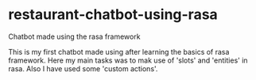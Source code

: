 # restaurant-chatbot-using-rasa
Chatbot made using the rasa framework

This is my first chatbot made using after learning the basics of rasa framework. Here my main tasks was to mak use of 'slots' and 'entities' in rasa. Also I have used some 'custom actions'.
